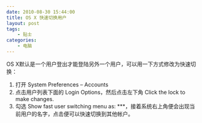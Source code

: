 ```yaml
---
date: 2010-08-30 15:44:00
title: OS X 快速切换用户
layout: post
tags:
    - 贴士
categories:
    - 电脑
---
```

OS X默认是一个用户登出才能登陆另外一个用户，可以用一下方式修改为快速切换：

1. 打开 System Preferences – Accounts
2. 点击用户列表下面的 Login Options，然后点击左下角 Click the lock to make changes.
3. 勾选 Show fast user switching menu as: ***，接着系统右上角便会出现当前用户的名字，点击便可以快速切换到其他帐户。
